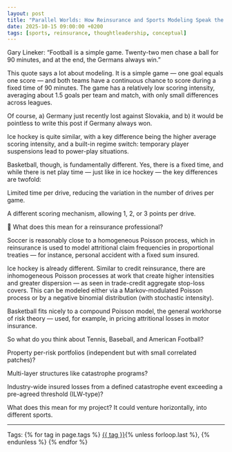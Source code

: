 ```yaml
---
layout: post
title: "Parallel Worlds: How Reinsurance and Sports Modeling Speak the Same Language"
date: 2025-10-15 09:00:00 +0200
tags: [sports, reinsurance, thoughtleadership, conceptual]
---
```


Gary Lineker:
“Football is a simple game. Twenty-two men chase a ball for 90 minutes,
and at the end, the Germans always win.”

This quote says a lot about modeling. It is a simple game — one goal equals one score — and both teams have a continuous chance to score during a fixed time of 90 minutes.
The game has a relatively low scoring intensity, averaging about 1.5 goals per team and match, with only small differences across leagues.

Of course,
a) Germany just recently lost against Slovakia, and
b) it would be pointless to write this post if Germany always won.

Ice hockey is quite similar, with a key difference being the higher average scoring intensity, and a built-in regime switch: temporary player suspensions lead to power-play situations.

Basketball, though, is fundamentally different. Yes, there is a fixed time, and while there is net play time — just like in ice hockey — the key differences are twofold:

Limited time per drive, reducing the variation in the number of drives per game.

A different scoring mechanism, allowing 1, 2, or 3 points per drive.

🏦 What does this mean for a reinsurance professional?

Soccer is reasonably close to a homogeneous Poisson process, which in reinsurance is used to model attritional claim frequencies in proportional treaties — for instance, personal accident with a fixed sum insured.

Ice hockey is already different. Similar to credit reinsurance, there are inhomogeneous Poisson processes at work that create higher intensities and greater dispersion — as seen in trade-credit aggregate stop-loss covers.
This can be modeled either via a Markov-modulated Poisson process or by a negative binomial distribution (with stochastic intensity).

Basketball fits nicely to a compound Poisson model, the general workhorse of risk theory — used, for example, in pricing attritional losses in motor insurance.

So what do you think about Tennis, Baseball, and American Football?

Property per-risk portfolios (independent but with small correlated patches)?

Multi-layer structures like catastrophe programs?

Industry-wide insured losses from a defined catastrophe event exceeding a pre-agreed threshold (ILW-type)?

What does this mean for my project? It could venture horizontally, into different sports.

---

<p>Tags:
{% for tag in page.tags %}
  <a href="/tags/{{ tag | slugify }}/">{{ tag }}</a>{% unless forloop.last %}, {% endunless %}
{% endfor %}
</p>

